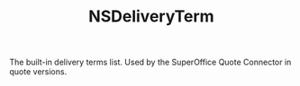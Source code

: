 ﻿---
uid: crmscript_ref_NSDeliveryTerm
title: NSDeliveryTerm
intellisense: Void.NSDeliveryTerm
keywords: NSDeliveryTerm
so.topic: reference
---

The built-in delivery terms list. Used by the SuperOffice Quote Connector in quote versions.
